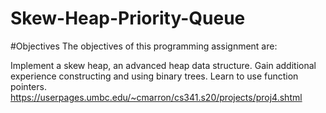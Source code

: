 # Skew-Heap-Priority-Queue
#Objectives
The objectives of this programming assignment are:

Implement a skew heap, an advanced heap data structure.
Gain additional experience constructing and using binary trees.
Learn to use function pointers.
https://userpages.umbc.edu/~cmarron/cs341.s20/projects/proj4.shtml
